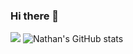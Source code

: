 ### Hi there 👋
![](https://komarev.com/ghpvc/?username=MinaroShikuchi&color=green)
![Nathan's GitHub stats](https://github-readme-stats.vercel.app/api?username=MinaroShikuchi&show_icons=true&theme=radical)

<!--
**MinaroShikuchi/MinaroShikuchi** is a ✨ _special_ ✨ repository because its `README.md` (this file) appears on your GitHub profile.

Here are some ideas to get you started:

- 🔭 I’m currently working on ...
- 🌱 I’m currently learning ...
- 👯 I’m looking to collaborate on ...
- 🤔 I’m looking for help with ...
- 💬 Ask me about ...
- 📫 How to reach me: ...
- 😄 Pronouns: ...
- ⚡ Fun fact: ...
-->
